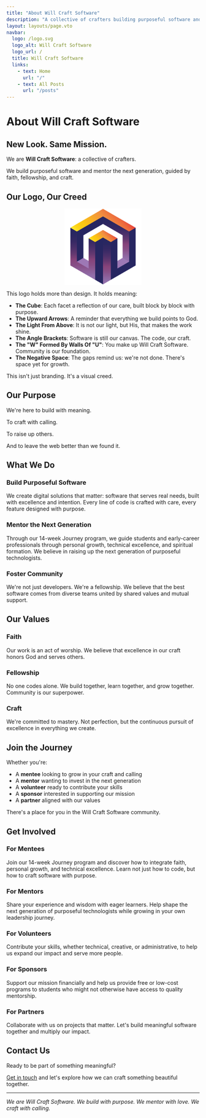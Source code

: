 ```yaml
---
title: "About Will Craft Software"
description: "A collective of crafters building purposeful software and mentoring the next generation"
layout: layouts/page.vto
navbar:
  logo: /logo.svg
  logo_alt: Will Craft Software
  logo_url: /
  title: Will Craft Software
  links:
    - text: Home
      url: "/"
    - text: All Posts
      url: "/posts"
---
```


# About Will Craft Software

## New Look. Same Mission.

We are **Will Craft Software**: a collective of crafters.

We build purposeful software and mentor the next generation, guided by faith,
fellowship, and craft.

## Our Logo, Our Creed

<img src="/favicon.svg" alt="Will Craft Software Logo" style="max-width: 200px; height: auto; margin: 0 auto; display: block;">

This logo holds more than design. It holds meaning:

- **The Cube**: Each facet a reflection of our care, built block by block with
  purpose.
- **The Upward Arrows**: A reminder that everything we build points to God.
- **The Light From Above**: It is not our light, but His, that makes the work
  shine.
- **The Angle Brackets**: Software is still our canvas. The code, our craft.
- **The "W" Formed By Walls Of "U"**: You make up Will Craft Software. Community
  is our foundation.
- **The Negative Space**: The gaps remind us: we're not done. There's space yet
  for growth.

This isn't just branding. It's a visual creed.

## Our Purpose

We're here to build with meaning.

To craft with calling.

To raise up others.

And to leave the web better than we found it.

## What We Do

### Build Purposeful Software

We create digital solutions that matter: software that serves real needs, built
with excellence and intention. Every line of code is crafted with care, every
feature designed with purpose.

### Mentor the Next Generation

Through our 14-week Journey program, we guide students and early-career
professionals through personal growth, technical excellence, and spiritual
formation. We believe in raising up the next generation of purposeful
technologists.

### Foster Community

We're not just developers. We're a fellowship. We believe that the best software
comes from diverse teams united by shared values and mutual support.

## Our Values

### Faith

Our work is an act of worship. We believe that excellence in our craft honors
God and serves others.

### Fellowship

No one codes alone. We build together, learn together, and grow together.
Community is our superpower.

### Craft

We're committed to mastery. Not perfection, but the continuous pursuit of
excellence in everything we create.

## Join the Journey

Whether you're:

- A **mentee** looking to grow in your craft and calling
- A **mentor** wanting to invest in the next generation
- A **volunteer** ready to contribute your skills
- A **sponsor** interested in supporting our mission
- A **partner** aligned with our values

There's a place for you in the Will Craft Software community.

## Get Involved

### For Mentees

Join our 14-week Journey program and discover how to integrate faith, personal
growth, and technical excellence. Learn not just how to code, but how to craft
software with purpose.

### For Mentors

Share your experience and wisdom with eager learners. Help shape the next
generation of purposeful technologists while growing in your own leadership
journey.

### For Volunteers

Contribute your skills, whether technical, creative, or administrative, to help
us expand our impact and serve more people.

### For Sponsors

Support our mission financially and help us provide free or low-cost programs to
students who might not otherwise have access to quality mentorship.

### For Partners

Collaborate with us on projects that matter. Let's build meaningful software
together and multiply our impact.

## Contact Us

Ready to be part of something meaningful?

[Get in touch](mailto:we@willcraft.software) and let's explore how we can craft
something beautiful together.

---

_We are Will Craft Software. We build with purpose. We mentor with love. We
craft with calling._
